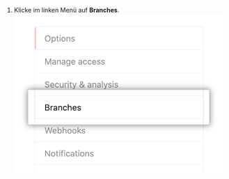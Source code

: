 1. Klicke im linken Menü auf **Branches**. ![Untermenü „Repository options" (Repository-Optionen)](/assets/images/help/repository/repository-options-branch.png)
